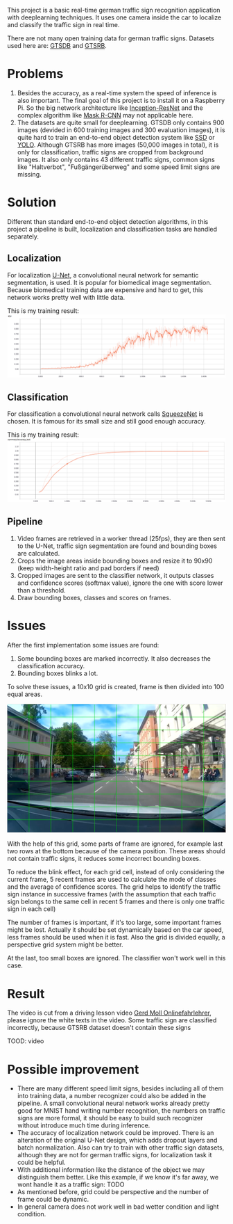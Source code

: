 This project is a basic real-time german traffic sign recognition application with deeplearning techniques. It uses one camera inside the car to localize and classify the traffic sign in real time.

There are not many open training data for german traffic signs. Datasets used here are: [GTSDB](http://benchmark.ini.rub.de/?section=gtsdb&subsection=dataset) and [GTSRB](http://benchmark.ini.rub.de/?section=gtsrb&subsection=dataset).

# Problems

1. Besides the accuracy, as a real-time system the speed of inference is also important. The final goal of this project is to install it on a Raspberry Pi. So the big network architecture like [Inception-ResNet](https://arxiv.org/abs/1602.07261) and the complex algorithm like [Mask R-CNN](https://arxiv.org/abs/1703.06870) may not applicable here.
2. The datasets are quite small for deeplearning. GTSDB only contains 900 images (devided in 600 training images and 300 evaluation images), it is quite hard to train an end-to-end object detection system like [SSD](https://arxiv.org/abs/1512.02325) or [YOLO](https://arxiv.org/abs/1612.08242). Although GTSRB has more images (50,000 images in total), it is only for classification, traffic signs are cropped from background images. It also only contains 43 different traffic signs, common signs like "Haltverbot", "Fußgängerüberweg" and some speed limit signs are missing.

# Solution

Different than standard end-to-end object detection algorithms, in this project a pipeline is built, localization and classification tasks are handled separately.

## Localization
For localization [U-Net](https://arxiv.org/abs/1505.04597), a convolutional neural network for semantic segmentation, is used. It is popular for biomedical image segmentation. Because biomedical training data are expensive and hard to get, this network works pretty well with little data.

This is my training result:
![localization](https://raw.githubusercontent.com/helloyide/real-time-German-traffic-sign-recognition/master/img/localization.png)

## Classification
For classification a convolutional neural network calls [SqueezeNet](https://arxiv.org/abs/1602.07360) is chosen. It is famous for its small size and still good enough accuracy.

This is my training result:
![classification](https://raw.githubusercontent.com/helloyide/real-time-German-traffic-sign-recognition/master/img/classification.png)

## Pipeline
1. Video frames are retrieved in a worker thread (25fps), they are then sent to the U-Net, traffic sign segmentation are found and bounding boxes are calculated.  
2. Crops the image areas inside bounding boxes and resize it to 90x90 (keep width-height ratio and pad borders if need) 
3. Cropped images are sent to the classifier network, it outputs classes and confidence scores (softmax value), ignore the one with score lower than a threshold. 
4. Draw bounding boxes, classes and scores on frames.

# Issues
After the first implementation some issues are found:

1. Some bounding boxes are marked incorrectly. It also decreases the classification accuracy.
2. Bounding boxes blinks a lot.

To solve these issues, a 10x10 grid is created, frame is then divided into 100 equal areas.

![grid](https://raw.githubusercontent.com/helloyide/real-time-German-traffic-sign-recognition/master/img/grid.png)

With the help of this grid, some parts of frame are ignored, for example last two rows at the bottom because of the camera position. These areas should not contain traffic signs, it reduces some incorrect bounding boxes.  

To reduce the blink effect, for each grid cell, instead of only considering the current frame, 5 recent frames are used to calculate the mode of classes and the average of confidence scores.
The grid helps to identify the traffic sign instance in successive frames (with the assumption that each traffic sign belongs to the same cell in recent 5 frames and there is only one traffic sign in each cell)
  
The number of frames is important, if it's too large, some important frames might be lost. Actually it should be set dynamically based on the car speed, less frames should be used when it is fast.
Also the grid is divided equally, a perspective grid system might be better.

At the last, too small boxes are ignored. The classifier won't work well in this case.

# Result
The video is cut from a driving lesson video [Gerd Moll Onlinefahrlehrer](https://www.youtube.com/user/herrgerdmoll), please ignore the white texts in the video.
Some traffic sign are classified incorrectly, because GTSRB dataset doesn't contain these signs

TOOD: video

# Possible improvement
* There are many different speed limit signs, besides including all of them into training data, a number recognizer could also be added in the pipeline. A small convolutional neural network works already pretty good for MNIST hand writing number recognition, the numbers on traffic signs are more formal, it should be easy to build such recognizer without introduce much time during inference. 
* The accuracy of localization network could be improved. There is an alteration of the original U-Net design, which adds dropout layers and batch normalization. Also can try to train with other traffic sign datasets, although they are not for german traffic signs, for localization task it could be helpful.
* With additional information like the distance of the object we may distinguish them better. Like this example, if we know it's far away, we wont handle it as a traffic sign: TODO
* As mentioned before, grid could be perspective and the number of frame could be dynamic.
* In general camera does not work well in bad wetter condition and light condition.

